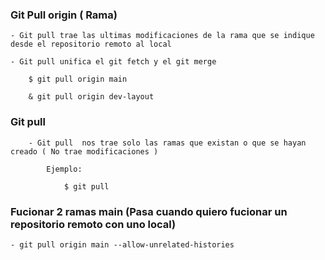 
### Git Pull origin ( Rama)

    - Git pull trae las ultimas modificaciones de la rama que se indique desde el repositorio remoto al local

    - Git pull unifica el git fetch y el git merge

        $ git pull origin main

        & git pull origin dev-layout


### Git pull

        - Git pull  nos trae solo las ramas que existan o que se hayan creado ( No trae modificaciones )

            Ejemplo: 

                $ git pull

    
### Fucionar 2 ramas main (Pasa cuando quiero fucionar un repositorio remoto con uno local)

    - git pull origin main --allow-unrelated-histories

